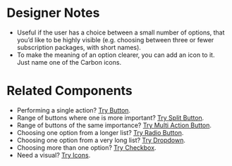 # Designer Notes
- Useful if the user has a choice between a small number of options, that you’d like to be highly visible (e.g. choosing between three or fewer subscription packages, with short names).
- To make the meaning of an option clearer, you can add an icon to it. Just name one of the Carbon icons.

# Related Components
- Performing a single action? [Try Button](/components/button "Try Button").
- Range of buttons where one is more important? [Try Split Button](/components/split-button "Try Split Button").
- Range of buttons of the same importance? [Try Multi Action Button](/components/multi-action-button "Try Multi Action Button").
- Choosing one option from a longer list? [Try Radio Button](/components/radio-button "Try Radio Button").
- Choosing one option from a very long list? [Try Dropdown](/components/dropdown "Try Dropdown").
- Choosing more than one option? [Try Checkbox](/components/checkbox "Try Checkbox").
- Need a visual? [Try Icons](/components/icons "Try Icons").